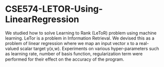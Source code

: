 # CSE574-LETOR-Using-LinearRegression
We studied how to solve Learning to Rank (LeToR) problem using machine learning. 
LeTor is a problem in Information Retrieval. We devised this as a problem of linear regression where we map an input vector x to a real-valued scalar target y(x,w). 
Experiments on various hyper-parameters such as learning rate, number of basis function, regularization term were performed for their eﬀect on the accuracy of the program.
